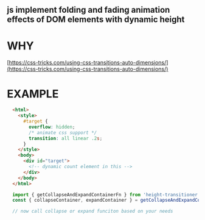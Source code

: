 ## js implement folding and fading animation effects of DOM elements with dynamic height

# WHY
[https://css-tricks.com/using-css-transitions-auto-dimensions/](https://css-tricks.com/using-css-transitions-auto-dimensions/)

# EXAMPLE
```html
  <html>
    <style>
      #target {
        overflow: hidden;
        /* animate css support */
        transition: all linear .2s;
      }
    </style>
    <body>
      <div id="target">
        <!-- dynamic count element in this -->
      </div>
    </body>
  </html>
```
```javascript
  import { getCollapseAndExpandContainerFn } from 'height-transitioner';
  const { collapseContainer, expandContainer } = getCollapseAndExpandContainerFn(document.getElementById('target))

  // now call collapse or expand funciton based on your needs
```